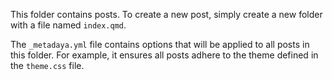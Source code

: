 This folder contains posts. To create a new post, simply create a new folder with a file named `index.qmd`.

The `_metadaya.yml` file contains options that will be applied to all posts in this folder. For example, it ensures all posts adhere to the theme defined in the `theme.css` file.

